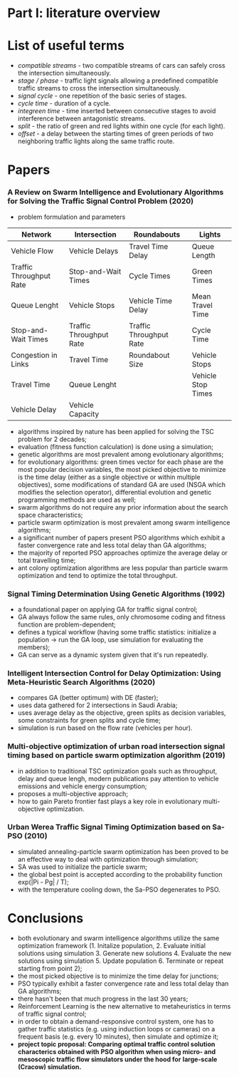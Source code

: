 # Part I: literature overview

# List of useful terms
- *compatible streams* - two compatible streams of cars can safely cross the intersection simultaneously.
- *stage / phase* - traffic light signals allowing a predefined compatible traffic streams to cross the intersection simultaneously.
- *signal cycle* - one repetition of the basic series of stages.
- *cycle time* - duration of a cycle.
- *integreen time* - time inserted between consecutive stages to avoid interference between antagonistic streams.
- *split* - the ratio of green and red lights within one cycle (for each light).
- *offset* - a delay between the starting times of green periods of two neighboring traffic lights along the same traffic route.

# Papers
### A Review on Swarm Intelligence and Evolutionary Algorithms for Solving the Traffic Signal Control Problem (2020)
* problem formulation and parameters

| **Network**             | **Intersection**        | **Roundabouts**         | **Lights**         |
|-------------------------|-------------------------|-------------------------|--------------------|
| Vehicle Flow            | Vehicle Delays          | Travel Time Delay       | Queue Length       |
| Traffic Throughput Rate | Stop-and-Wait Times     | Cycle Times             | Green Times        |
| Queue Lenght            | Vehicle Stops           | Vehicle Time Delay      | Mean Travel Time   |
| Stop-and-Wait Times     | Traffic Throughput Rate | Traffic Throughput Rate | Cycle Time         |
| Congestion in Links     | Travel Time             | Roundabout Size         | Vehicle Stops      |
| Travel Time             | Queue Lenght            |                         | Vehicle Stop Times |
| Vehicle Delay           | Vehicle Capacity        |                         |                    |

* algorithms inspired by nature has been applied for solving the TSC problem for 2 decades;
* evaluation (fitness function calculation) is done using a simulation;
* genetic algorithms are most prevalent among evolutionary algorithms;
* for evolutionary algorithms: green times vector for each phase are the most popular decision variables, the most picked objective to minimize is the time delay (either as a single objective or within multiple objectives), some modifications of standard GA are used (NSGA which modifies the selection operator), differential evolution and genetic programming methods are used as well;
* swarm algorithms do not require any prior information about the search space characteristics;
* particle swarm optimization is most prevalent among swarm intelligence algorithms;
* a significant number of papers present PSO algorithms which exhibit a faster convergence rate and less total delay than GA algorithms;
* the majority of reported PSO approaches optimize the average delay or total travelling time;
* ant colony optimization algorithms are less popular than particle swarm optimization and tend to optimize the total throughput.

### Signal Timing Determination Using Genetic Algorithms (1992)
* a foundational paper on applying GA for traffic signal control;
* GA always follow the same rules, only chromosome coding and fitness function are problem-dependent;
* defines a typical workflow (having some traffic statistics: initialize a population -> run the GA loop, use simulation for evaluating the members);
* GA can serve as a dynamic system given that it's run repeatedly.

### Intelligent Intersection Control for Delay Optimization: Using Meta-Heuristic Search Algorithms (2020)
* compares GA (better optimum) with DE (faster);
* uses data gathered for 2 intersections in Saudi Arabia;
* uses average delay as the objective, green splits as decision variables, some constraints for green splits and cycle time;
* simulation is run based on the flow rate (vehicles per hour).

### Multi-objective optimization of urban road intersection signal timing based on particle swarm optimization algorithm (2019)
* in addition to traditional TSC optimization goals such as throughput, delay and queue lengh, modern publications pay attention to vehicle emissions and vehicle energy consumption;
* proposes a multi-objective approach;
* how to gain Pareto frontier fast plays a key role in evolutionary multi-objective optimization.

### Urban Werea Traffic Signal Timing Optimization based on Sa-PSO (2010)
* simulated annealing-particle swarm optimization has been proved to be an effective way to deal with optimization through simulation;
* SA was used to initialize the particle swarm;
* the global best point is accepted according to the probability function exp(|Pi - Pg| / T);
* with the temperature cooling down, the Sa-PSO degenerates to PSO.

# Conclusions

* both evolutionary and swarm intelligence algorithms utilize the same optimization
framework (1. Initalize population, 2. Evaluate initial solutions using simulation 3. Generate new solutions 4. Evaluate the new solutions using simulation 5. Update population 6. Terminate or repeat starting from point 2);
* the most picked objective is to minimize the time delay for junctions;
* PSO typically exhibit a faster convergence rate and less total delay than GA algorithms;
* there hasn't been that much progress in the last 30 years;
* Reinforcement Learning is the new alternative to metaheuristics in terms of traffic signal control;
* in order to obtain a demand-responsive control system, one has to gather traffic statistics (e.g. using induction loops
or cameras) on a frequent basis (e.g. every 10 minutes), then simulate and optimize it;
* **project topic proposal: Comparing**
**optimal traffic control solution characterics obtained with PSO algorithm**
**when using micro- and mesoscopic traffic flow simulators under the hood for**
**large-scale (Cracow) simulation.**

